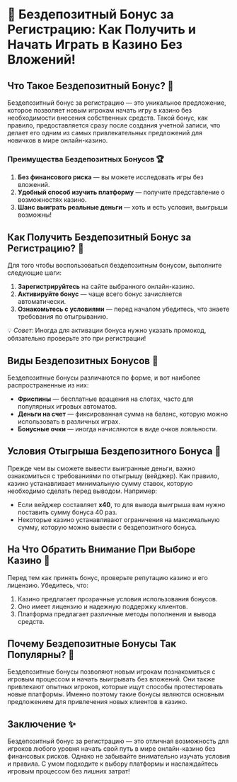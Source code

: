 # 🎉 Бездепозитный Бонус за Регистрацию: Как Получить и Начать Играть в Казино Без Вложений!

## Что Такое Бездепозитный Бонус? 🎁

Бездепозитный бонус за регистрацию — это уникальное предложение, которое позволяет новым игрокам начать игру в казино без необходимости внесения собственных средств. Такой бонус, как правило, предоставляется сразу после создания учетной записи, что делает его одним из самых привлекательных предложений для новичков в мире онлайн-казино.

### Преимущества Бездепозитных Бонусов 🏆

1. **Без финансового риска** — вы можете исследовать игры без вложений.
2. **Удобный способ изучить платформу** — получите представление о возможностях казино.
3. **Шанс выиграть реальные деньги** — хоть и есть условия, выигрыши возможны!

## Как Получить Бездепозитный Бонус за Регистрацию? 🎫

Для того чтобы воспользоваться бездепозитным бонусом, выполните следующие шаги:

1. **Зарегистрируйтесь** на сайте выбранного онлайн-казино.
2. **Активируйте бонус** — чаще всего бонус зачисляется автоматически.
3. **Ознакомьтесь с условиями** — перед началом убедитесь, что знаете требования по отыгрыванию.

💡 *Совет*: Иногда для активации бонуса нужно указать промокод, обязательно проверьте это при регистрации!

## Виды Бездепозитных Бонусов 🎰

Бездепозитные бонусы различаются по форме, и вот наиболее распространенные из них:

- **Фриспины** — бесплатные вращения на слотах, часто для популярных игровых автоматов.
- **Деньги на счет** — фиксированная сумма на баланс, которую можно использовать в различных играх.
- **Бонусные очки** — иногда начисляются в виде очков лояльности.

## Условия Отыгрыша Бездепозитного Бонуса 📜

Прежде чем вы сможете вывести выигранные деньги, важно ознакомиться с требованиями по отыгрышу (вейджер). Как правило, казино устанавливает минимальную сумму ставок, которую необходимо сделать перед выводом. Например:

- Если вейджер составляет **x40**, то для вывода выигрыша вам нужно поставить сумму бонуса 40 раз.
- Некоторые казино устанавливают ограничения на максимальную сумму, которую можно вывести с бездепозитного бонуса.

## На Что Обратить Внимание При Выборе Казино 🎲

Перед тем как принять бонус, проверьте репутацию казино и его лицензию. Убедитесь, что:

1. Казино предлагает прозрачные условия использования бонусов.
2. Оно имеет лицензию и надежную поддержку клиентов.
3. Платформа предлагает различные методы пополнения и вывода средств.

## Почему Бездепозитные Бонусы Так Популярны? 💸

Бездепозитные бонусы позволяют новым игрокам познакомиться с игровым процессом и начать выигрывать без вложений. Они также привлекают опытных игроков, которые ищут способы протестировать новые платформы. Именно поэтому такие бонусы являются основным предложением для привлечения новых клиентов в казино.

## Заключение ✨

Бездепозитный бонус за регистрацию — это отличная возможность для игроков любого уровня начать свой путь в мире онлайн-казино без финансовых рисков. Однако не забывайте внимательно изучать условия и правила. С умом подходите к выбору платформы и наслаждайтесь игровым процессом без лишних затрат!


